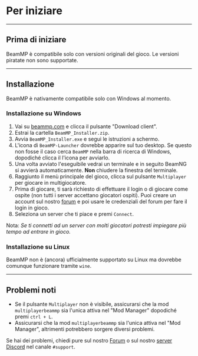 # Per iniziare

---
## **Prima di iniziare**
BeamMP è compatibile solo con versioni originali del gioco. Le versioni piratate non sono supportate.

---
## **Installazione**

BeamMP è nativamente compatibile solo con Windows al momento.

### **Installazione su Windows**
1. Vai su [beammp.com](https://beammp.com/) e clicca il pulsante "Download client".
2. Estrai la cartella `BeamMP_Installer.zip`.
3. Avvia `BeamMP_Installer.exe` e segui le istruzioni a schermo.
4. L'icona di `BeamMP-Launcher` dovrebbe apparire sul tuo desktop. Se questo non fosse il caso cerca `BeamMP` nella barra di ricerca di Windows, dopodiché clicca il l'icona per avviarlo.
5. Una volta avviato l'eseguibile vedrai un terminale e in seguito BeamNG si avvierà automaticamente. **Non** chiudere la finestra del terminale.
6. Raggiunto il menù principale del gioco, clicca sul pulsante `Multiplayer` per giocare in multigiocatore.
7. Prima di giocare, ti sarà richiesto di effettuare il login o di giocare come ospite (non tutti i server accettano giocatori ospiti). Puoi creare un account sul nostro [forum](https://forum.beammp.com) e poi usare le credenziali del forum per fare il login in gioco.
8. Seleziona un server che ti piace e premi `Connect`.

Nota: _Se ti connetti ad un server con molti giocatori potresti impiegare più tempo ad entrare in gioco._

### **Installazione su Linux**
BeamMP non è (ancora) ufficialmente supportato su Linux ma dovrebbe comunque funzionare tramite `wine`.

---

## **Problemi noti**
- Se il pulsante `Multiplayer` non è visibile, assicurarsi che la mod `multiplayerbeammp` sia l'unica attiva nel "Mod Manager" dopodiché premi `ctrl + L`.
- Assicurarsi che la mod `multiplayerbeammp` sia l'unica attiva nel "Mod Manager", altrimenti potrebbero sorgere diversi problemi.

Se hai dei problemi, chiedi pure sul nostro [Forum](https://forum.beammp.com) o sul nostro [server Discord](https://discord.gg/beammp) nel canale `#support`.